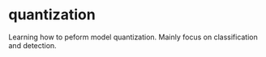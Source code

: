 # quantization
Learning how to peform model quantization. Mainly focus on classification and detection.
